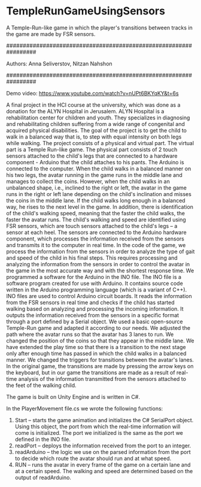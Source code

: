 # TempleRunGameUsingSensors
A Temple-Run-like game in which the player's transitions between tracks in the game are made by FSR sensors.

#################################################################

Authors: Anna Seliverstov, Nitzan Nahshon

#################################################################

Demo video:
https://www.youtube.com/watch?v=nUPt6BKYqKY&t=6s

A final project in the HCI course at the university, which was done as a donation for the ALYN Hospital in Jerusalem. ALYN Hospital is a rehabilitation center for children and youth. They specializes in diagnosing and rehabilitating children suffering from a wide range of congenital and acquired physical disabilities.
The goal of the project is to get the child to walk in a balanced way that is, to step with equal intensity on both legs while walking.
The project consists of a physical and virtual part. The virtual part is a Temple Run-like game. The physical part consists of 2 touch sensors attached to the child's legs that are connected to a hardware component - Arduino that the child attaches to his pants. The Arduino is connected to the computer.
When the child walks in a balanced manner on his two legs, the avatar running in the game runs in the middle lane and manages to collect the coins. However, when the child walks in an unbalanced shape, i.e., inclined to the right or left, the avatar in the game runs in the right or left lane depending on the child's inclination and misses the coins in the middle lane. If the child walks long enough in a balanced way, he rises to the next level in the game. In addition, there is identification of the child's walking speed, meaning that the faster the child walks, the faster the avatar runs. The child's walking and speed are identified using FSR sensors, which are touch sensors attached to the child's legs – a sensor at each heel. The sensors are connected to the Arduino hardware component, which processes the information received from the sensors and transmits it to the computer in real time. In the code of the game, we process the information from the sensors in order to analyze the type of gait and speed of the child in his final steps. This requires processing and analyzing the information from the sensors in order to control the avatar in the game in the most accurate way and with the shortest response time. 
We programmed a software for the Arduino in the INO file. The INO file is a software program created for use with Arduino. It contains source code written in the Arduino programming language (which is a variant of C++). INO files are used to control Arduino circuit boards. 
It reads the information from the FSR sensors in real time and checks if the child has started walking based on analyzing and processing the incoming information. It outputs the information received from the sensors in a specific format through a port defined by a Serial object.
We used a basic open-source Temple-Run game and adapted it according to our needs. We adjusted the path where the avatar runs so that the avatar has 3 lanes to run. We changed the position of the coins so that they appear in the middle lane. We have extended the play time so that there is a transition to the next stage only after enough time has passed in which the child walks in a balanced manner. We changed the triggers for transitions between the avatar's lanes. In the original game,  the transitions are made by pressing the arrow keys on the keyboard, but in our game the transitions are made as a result of real-time analysis of the information transmitted from the sensors attached to the feet of the walking child. 

The game is built on Unity Engine and is written in C#. 

In the PlayerMovement file.cs we wrote the following functions:
1.	Start – starts the game animation and initializes the C# SerialPort object. Using this object, the port from which the real-time information will come is initialized. The port we initialized is the same as the port we defined in the INO file.
2.	readPort – deploys the information received from the port to an integer.
3.	readArduino – the logic we use on the parsed information from the port to decide which route the avatar should run and at what speed.
4.	RUN – runs the avatar in every frame of the game on a certain lane and at a certain speed. The walking and speed are determined based on the output of readArduino.


